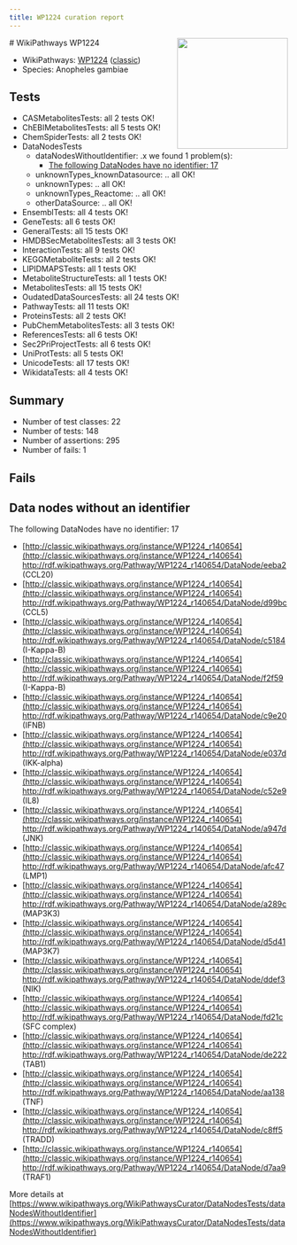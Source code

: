 ```yaml
---
title: WP1224 curation report
---
```


<img style="float: right; width: 200px" src="https://upload.wikimedia.org/wikipedia/commons/thumb/8/83/Wplogo_with_text_500.png/640px-Wplogo_with_text_500.png" />
# WikiPathways WP1224

* WikiPathways: [WP1224](https://wikipathways.org/pathways/WP1224) ([classic](https://classic.wikipathways.org/instance/WP1224))
* Species: Anopheles gambiae
## Tests
* CASMetabolitesTests: all 2 tests OK!
* ChEBIMetabolitesTests: all 5 tests OK!
* ChemSpiderTests: all 2 tests OK!
* DataNodesTests
    * dataNodesWithoutIdentifier: .x we found 1 problem(s):
        * [The following DataNodes have no identifier: 17](#8792c497)
    * unknownTypes_knownDatasource: .. all OK!
    * unknownTypes: .. all OK!
    * unknownTypes_Reactome: .. all OK!
    * otherDataSource: .. all OK!
* EnsemblTests: all 4 tests OK!
* GeneTests: all 6 tests OK!
* GeneralTests: all 15 tests OK!
* HMDBSecMetabolitesTests: all 3 tests OK!
* InteractionTests: all 9 tests OK!
* KEGGMetaboliteTests: all 2 tests OK!
* LIPIDMAPSTests: all 1 tests OK!
* MetaboliteStructureTests: all 1 tests OK!
* MetabolitesTests: all 15 tests OK!
* OudatedDataSourcesTests: all 24 tests OK!
* PathwayTests: all 11 tests OK!
* ProteinsTests: all 2 tests OK!
* PubChemMetabolitesTests: all 3 tests OK!
* ReferencesTests: all 6 tests OK!
* Sec2PriProjectTests: all 6 tests OK!
* UniProtTests: all 5 tests OK!
* UnicodeTests: all 17 tests OK!
* WikidataTests: all 4 tests OK!


## Summary

* Number of test classes: 22
* Number of tests: 148
* Number of assertions: 295
* Number of fails: 1

## Fails

<a name="8792c497" />

## Data nodes without an identifier

The following DataNodes have no identifier: 17

* [http://classic.wikipathways.org/instance/WP1224_r140654](http://classic.wikipathways.org/instance/WP1224_r140654) http://rdf.wikipathways.org/Pathway/WP1224_r140654/DataNode/eeba2 (CCL20)
* [http://classic.wikipathways.org/instance/WP1224_r140654](http://classic.wikipathways.org/instance/WP1224_r140654) http://rdf.wikipathways.org/Pathway/WP1224_r140654/DataNode/d99bc (CCL5)
* [http://classic.wikipathways.org/instance/WP1224_r140654](http://classic.wikipathways.org/instance/WP1224_r140654) http://rdf.wikipathways.org/Pathway/WP1224_r140654/DataNode/c5184 (I-Kappa-B)
* [http://classic.wikipathways.org/instance/WP1224_r140654](http://classic.wikipathways.org/instance/WP1224_r140654) http://rdf.wikipathways.org/Pathway/WP1224_r140654/DataNode/f2f59 (I-Kappa-B)
* [http://classic.wikipathways.org/instance/WP1224_r140654](http://classic.wikipathways.org/instance/WP1224_r140654) http://rdf.wikipathways.org/Pathway/WP1224_r140654/DataNode/c9e20 (IFNB)
* [http://classic.wikipathways.org/instance/WP1224_r140654](http://classic.wikipathways.org/instance/WP1224_r140654) http://rdf.wikipathways.org/Pathway/WP1224_r140654/DataNode/e037d (IKK-alpha)
* [http://classic.wikipathways.org/instance/WP1224_r140654](http://classic.wikipathways.org/instance/WP1224_r140654) http://rdf.wikipathways.org/Pathway/WP1224_r140654/DataNode/c52e9 (IL8)
* [http://classic.wikipathways.org/instance/WP1224_r140654](http://classic.wikipathways.org/instance/WP1224_r140654) http://rdf.wikipathways.org/Pathway/WP1224_r140654/DataNode/a947d (JNK)
* [http://classic.wikipathways.org/instance/WP1224_r140654](http://classic.wikipathways.org/instance/WP1224_r140654) http://rdf.wikipathways.org/Pathway/WP1224_r140654/DataNode/afc47 (LMP1)
* [http://classic.wikipathways.org/instance/WP1224_r140654](http://classic.wikipathways.org/instance/WP1224_r140654) http://rdf.wikipathways.org/Pathway/WP1224_r140654/DataNode/a289c (MAP3K3)
* [http://classic.wikipathways.org/instance/WP1224_r140654](http://classic.wikipathways.org/instance/WP1224_r140654) http://rdf.wikipathways.org/Pathway/WP1224_r140654/DataNode/d5d41 (MAP3K7)
* [http://classic.wikipathways.org/instance/WP1224_r140654](http://classic.wikipathways.org/instance/WP1224_r140654) http://rdf.wikipathways.org/Pathway/WP1224_r140654/DataNode/ddef3 (NIK)
* [http://classic.wikipathways.org/instance/WP1224_r140654](http://classic.wikipathways.org/instance/WP1224_r140654) http://rdf.wikipathways.org/Pathway/WP1224_r140654/DataNode/fd21c (SFC complex)
* [http://classic.wikipathways.org/instance/WP1224_r140654](http://classic.wikipathways.org/instance/WP1224_r140654) http://rdf.wikipathways.org/Pathway/WP1224_r140654/DataNode/de222 (TAB1)
* [http://classic.wikipathways.org/instance/WP1224_r140654](http://classic.wikipathways.org/instance/WP1224_r140654) http://rdf.wikipathways.org/Pathway/WP1224_r140654/DataNode/aa138 (TNF)
* [http://classic.wikipathways.org/instance/WP1224_r140654](http://classic.wikipathways.org/instance/WP1224_r140654) http://rdf.wikipathways.org/Pathway/WP1224_r140654/DataNode/c8ff5 (TRADD)
* [http://classic.wikipathways.org/instance/WP1224_r140654](http://classic.wikipathways.org/instance/WP1224_r140654) http://rdf.wikipathways.org/Pathway/WP1224_r140654/DataNode/d7aa9 (TRAF1)


More details at [https://www.wikipathways.org/WikiPathwaysCurator/DataNodesTests/dataNodesWithoutIdentifier](https://www.wikipathways.org/WikiPathwaysCurator/DataNodesTests/dataNodesWithoutIdentifier)

